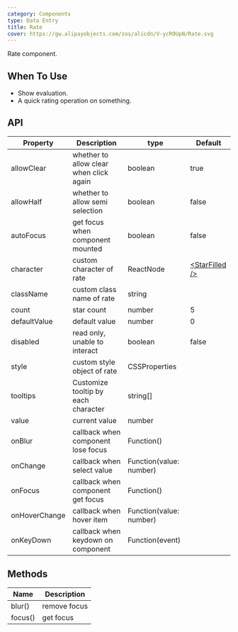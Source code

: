 ```yaml
---
category: Components
type: Data Entry
title: Rate
cover: https://gw.alipayobjects.com/zos/alicdn/V-ycROUpN/Rate.svg
---
```


Rate component.

## When To Use

- Show evaluation.
- A quick rating operation on something.

## API

| Property | Description | type | Default |
| --- | --- | --- | --- |
| allowClear | whether to allow clear when click again | boolean | true |
| allowHalf | whether to allow semi selection | boolean | false |
| autoFocus | get focus when component mounted | boolean | false |
| character | custom character of rate | ReactNode | [<StarFilled /\>](/components/icon/) |
| className | custom class name of rate | string |  |
| count | star count | number | 5 |
| defaultValue | default value | number | 0 |
| disabled | read only, unable to interact | boolean | false |
| style | custom style object of rate | CSSProperties |  |
| tooltips | Customize tooltip by each character | string\[] |  |
| value | current value | number |  |
| onBlur | callback when component lose focus | Function() |  |
| onChange | callback when select value | Function(value: number) |  |
| onFocus | callback when component get focus | Function() |  |
| onHoverChange | callback when hover item | Function(value: number) |  |
| onKeyDown | callback when keydown on component | Function(event) |  |

## Methods

| Name    | Description  |
| ------- | ------------ |
| blur()  | remove focus |
| focus() | get focus    |
